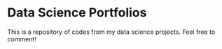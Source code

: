 # Data Science Portfolios

This is a repository of codes from my data science projects. Feel free to comment!
